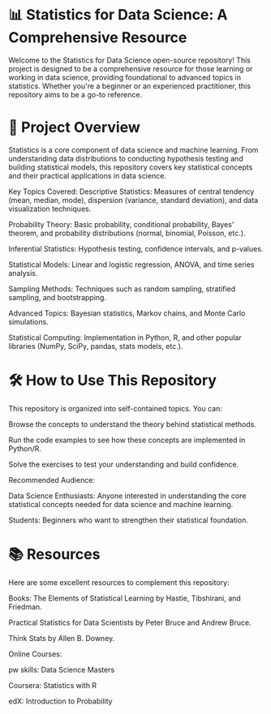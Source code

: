 # 📊 Statistics for Data Science: A Comprehensive Resource
Welcome to the Statistics for Data Science open-source repository! This project is designed to be a comprehensive resource for those learning or working in data science, providing foundational to advanced topics in statistics. Whether you're a beginner or an experienced practitioner, this repository aims to be a go-to reference.

# 🚀 Project Overview
Statistics is a core component of data science and machine learning. From understanding data distributions to conducting hypothesis testing and building statistical models, this repository covers key statistical concepts and their practical applications in data science.

Key Topics Covered:
Descriptive Statistics: Measures of central tendency (mean, median, mode), dispersion (variance, standard deviation), and data visualization techniques.

Probability Theory: Basic probability, conditional probability, Bayes' theorem, and probability distributions (normal, binomial, Poisson, etc.).

Inferential Statistics: Hypothesis testing, confidence intervals, and p-values.

Statistical Models: Linear and logistic regression, ANOVA, and time series analysis.

Sampling Methods: Techniques such as random sampling, stratified sampling, and bootstrapping.

Advanced Topics: Bayesian statistics, Markov chains, and Monte Carlo simulations.

Statistical Computing: Implementation in Python, R, and other popular libraries (NumPy, SciPy, pandas, stats models, etc.).

# 🛠️ How to Use This Repository
This repository is organized into self-contained topics. You can:

Browse the concepts to understand the theory behind statistical methods.

Run the code examples to see how these concepts are implemented in Python/R.

Solve the exercises to test your understanding and build confidence.

Recommended Audience:

Data Science Enthusiasts: Anyone interested in understanding the core statistical concepts needed for data science and machine learning.

Students: Beginners who want to strengthen their statistical foundation.

# 📚 Resources
Here are some excellent resources to complement this repository:

Books:
The Elements of Statistical Learning by Hastie, Tibshirani, and Friedman.

Practical Statistics for Data Scientists by Peter Bruce and Andrew Bruce.

Think Stats by Allen B. Downey.

Online Courses:

pw skills: Data Science Masters

Coursera: Statistics with R

edX: Introduction to Probability

